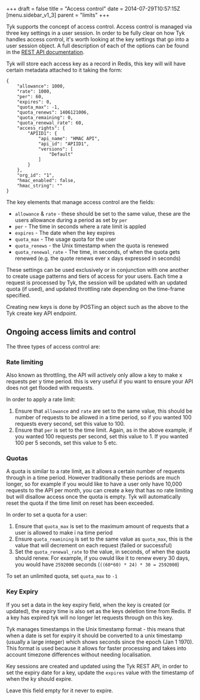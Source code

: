 +++
draft = false
title = "Access control"
date = 2014-07-29T10:57:15Z
[menu.sidebar_v1_3]
    parent = "limits"
+++

Tyk supports the concept of access control. Access control is managed via three key settings in a user session. 
In order to be fully clear on how Tyk handles access control, it's worth looking at the key settings that go into a user session
object. A full description of each of the options can be found in the [REST API documentation](http://localhost:1313/rest-api/overview).

Tyk will store each access key as a record in Redis, this key will will have certain metadata attached to it taking the form:

    {
        "allowance": 1000,
        "rate": 1000,
        "per": 60,
        "expires": 0,
        "quota_max": -1,
        "quota_renews": 1406121006,
        "quota_remaining": 0,
        "quota_renewal_rate": 60,
        "access_rights": {
            "APIID1": {
                "api_name": "HMAC API",
                "api_id": "APIID1",
                "versions": [
                    "Default"
                ]
            }
        },
        "org_id": "1",
        "hmac_enabled": false,
        "hmac_string": ""
    }
    
The key elements that manage access control are the fields:

- `allowance` & `rate` - these should be set to the same value, these are the users allowance during a period as set by `per`
- `per` - The time in seconds where a rate limit is appled
- `expires` - The date when the key expires
- `quota_max` - The usage quota for the user
- `quota_renews` - the Unix timestamp when the quota is renewed
- `quota_renewal_rate` - The time, in seconds, of when the quota gets renewed (e.g. the quote renews ever x days expressed in seconds)

These settings can be used exclusively or in conjunction with one another to create usage patterns and tiers of access for your users. Each 
time a request is processed by Tyk, the session will be updated with an updated quota (if used), and updated throttling rate depending on the 
time-frame specified.

Creating new keys is done by POSTing an object such as the above to the Tyk create key API endpoint.

## Ongoing access limits and control

The three types of access control are:

### Rate limiting

Also known as throttling, the API will actively only allow a key to make x requests per y time period. this is very useful if you want to ensure your API
does not get flooded with requests.

In order to apply a rate limit:

1. Ensure that `allowance` and `rate` are set to the same value, this should be number of requests to be allowed in a time period, so if you wanted 100 requests every second, set this value to 100.
2. Ensure that `per` is set to the time limit. Again, as in the above example, if you wanted 100 requests per second, set this value to 1. If you wanted 100 per 5 seconds, set this value to 5 etc.

### Quotas

A quota is similar to a rate limit, as it allows a certain number of requests through in a time period. However traditionally these periods are much longer,
so for example if you would like to have a user only have 10,000 requests to the API per month, you can create a key that has no rate limiting but will disallow
access once the quota is empty. Tyk will automatically reset the quota if the time limit on reset has been exceeded.

In order to set a quota for a user:

1. Ensure that `quota_max` is set to the maximum amount of requests that a user is allowed to make i na time period
2. Ensure `quota_reamining` is set to the same value as `quota_max`, this is the value that will decrement on each request (failed or successful)
3. Set the `quota_renewal_rate` to the value, in seconds, of when the quota should renew. For example, if you owuld like it to renew every 30 days, you would have `2592000` seconds (`((60*60) * 24) * 30 = 2592000`)

To set an unlimited quota, set `quota_max` to `-1`

### Key Expiry

If you set a data in the key expiry field, when the key is created (or updated), the expiry time is also set as the keys deletion time from Redis. If a key has expired
tyk will no longer let requests through on this key.

Tyk manages timestamps in the Unix timestamp format - this means that when a date is set for expiry it should be converted to a unix timestamp 
(usually a large integer) which shows seconds since the epoch (Jan 1 1970). This format is used because it allows for faster processing and takes 
into account timezone differences without needing localisation.

Key sessions are created and updated using the Tyk REST API, in order to set the expiry date for a key, update the `expires` value with the timestamp of 
when the ky should expire.

Leave this field empty for it never to expire.
